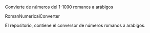 
Convierte de números del 1-1000 romanos a arábigos 

RomanNumericalConverter

El repositorio, contiene el conversor de números romanos a arabigos. 
